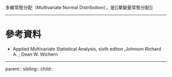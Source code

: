 多維常態分配（Multivariate Normal Distribution），是[[單變量常態分配]]
- - -
# 參考資料
- Applied Multivariate Statistical Analysis, sixth editon ,Johnson Richard A. ;  Dean W. Wichern
- - -
parent::
sibling::
child::